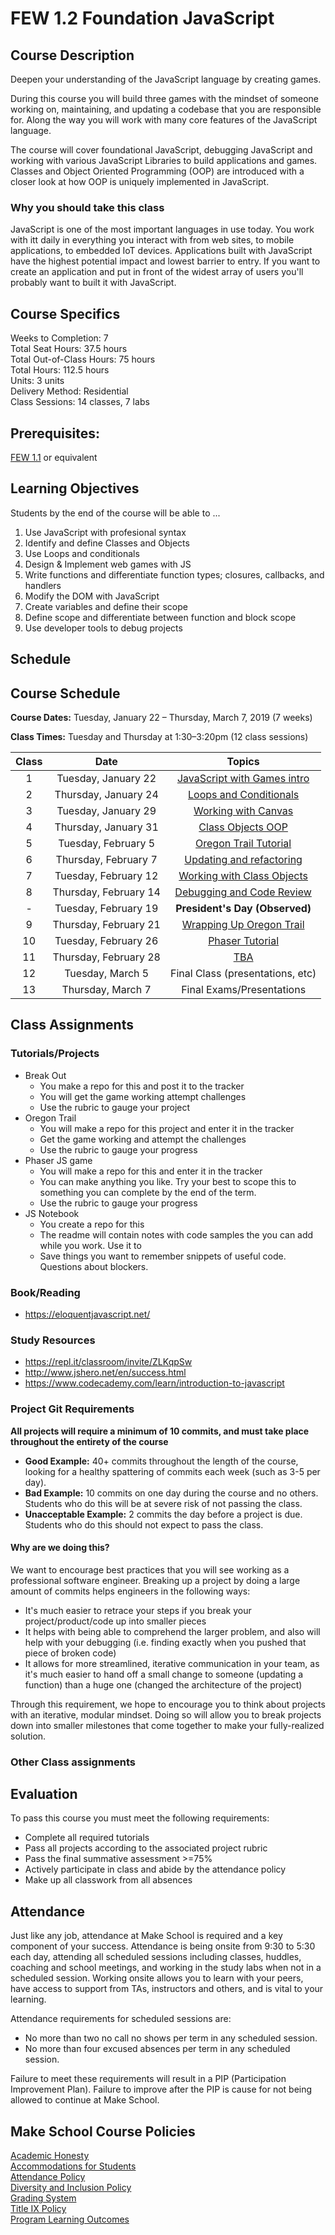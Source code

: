 # FEW 1.2 Foundation JavaScript

## Course Description

Deepen your understanding of the JavaScript language by creating games.

During this course you will build three games with the mindset of someone working on, maintaining, and updating a codebase that you are responsible for. Along the way you will work with many core features of the JavaScript language.

The course will cover foundational JavaScript, debugging JavaScript and working with various JavaScript Libraries to build applications and games. Classes and Object Oriented Programming (OOP) are introduced with a closer look at how OOP is uniquely implemented in JavaScript.   

### Why you should take this class

JavaScript is one of the most important languages in use today. You work with itt daily in everything you interact with from web sites, to mobile applications, to embedded IoT devices. Applications built with JavaScript have the highest potential impact and lowest barrier to entry. If you want to create an application and put in front of the widest array of users you'll probably want to built it with JavaScript.

## Course Specifics

Weeks to Completion:  7 <br>
Total Seat Hours:  37.5 hours <br>
Total Out-of-Class Hours: 75 hours <br>
Total Hours: 112.5 hours <br>
Units:  3 units <br>
Delivery Method:  Residential <br>
Class Sessions:  14 classes, 7 labs

## Prerequisites:  

[FEW 1.1](https://github.com/Make-School-Courses/FEW-1.1-Web-Foundations) or equivalent

## Learning Objectives

Students by the end of the course will be able to ...

1. Use JavaScript with profesional syntax
1. Identify and define Classes and Objects
1. Use Loops and conditionals
1. Design & Implement web games with JS
1. Write functions and differentiate function types; closures, callbacks, and handlers
1. Modify the DOM with JavaScript
1. Create variables and define their scope
1. Define scope and differentiate between function and block scope
1. Use developer tools to debug projects

## Schedule

## Course Schedule
**Course Dates:** Tuesday, January 22 – Thursday, March 7, 2019 (7 weeks)

**Class Times:** Tuesday and Thursday at 1:30–3:20pm (12 class sessions)

| Class |          Date          |                 Topics                  |
|:-----:|:----------------------:|:---------------------------------------:|
|  1 |  Tuesday, January 22              | [JavaScript with Games intro](class-01) |
|  2 | Thursday, January 24             | [Loops and Conditionals](class-02) |
|  3 |  Tuesday, January 29             | [Working with Canvas](class-03) |
|  4 | Thursday, January 31             | [Class Objects OOP](class-04) |
|  5 |  Tuesday, February 5             | [Oregon Trail Tutorial](class-05) |
|  6 | Thursday, February 7             | [Updating and refactoring](class-06) |
|  7 |  Tuesday, February 12             | [Working with Class Objects](class-07) |
|  8 | Thursday, February 14             | [Debugging and Code Review](class-08) |
|  - |  Tuesday, February 19             | **President's Day (Observed)** |
|  9 | Thursday, February 21             | [Wrapping Up Oregon Trail](class-09) |
|  10 |  Tuesday, February 26             | [Phaser Tutorial](class-10) |
|  11 | Thursday, February 28             | [TBA](class-11) |
|  12 |  Tuesday, March 5             | Final Class (presentations, etc) |
|  13 | Thursday, March 7             | Final Exams/Presentations |

[Lesson 1]: Lessons/Lesson1.md
[Lesson 2]: Lessons/Lesson2.md
[Lesson 3]: Lessons/Lesson3.md
[Lesson 4]: Lessons/Lesson4.md
[Lesson 5]: Lessons/Lesson5.md
[Lesson 6]: Lessons/Lesson6.md
[Lesson 7]: Lessons/Lesson7.md
[Lesson 8]: Lessons/Lesson8.md
[Lesson 9]: Lessons/Lesson9.md
[Lesson 10]: Lessons/Lesson10.md
[Lesson 11]: Lessons/Lesson11.md
[Lesson 12]: Lessons/Lesson12.md

## Class Assignments

### Tutorials/Projects
- Break Out
  - You make a repo for this and post it to the tracker
  - You will get the game working attempt challenges
  - Use the rubric to gauge your project
- Oregon Trail
  - You will make a repo for this project and enter it in the tracker
  - Get the game working and attempt the challenges
  - Use the rubric to gauge your progress
- Phaser JS game
  - You will make a repo for this and enter it in the tracker
  - You can make anything you like. Try your best to scope this to something you can complete by the end of the term.
  - Use the rubric to gauge your progress
- JS Notebook
  - You create a repo for this
  - The readme will contain notes with code samples the you can add while you work. Use it to
  - Save things you want to remember snippets of useful code. Questions about blockers.

### Book/Reading

- https://eloquentjavascript.net/

### Study Resources

- https://repl.it/classroom/invite/ZLKqpSw
- http://www.jshero.net/en/success.html
- https://www.codecademy.com/learn/introduction-to-javascript


### Project Git Requirements
**All projects will require a minimum of 10 commits, and must take place throughout the entirety of the course**

- **Good Example:** 40+ commits throughout the length of the course, looking for a healthy spattering of commits each week (such as 3-5 per day).
- **Bad Example:** 10 commits on one day during the course and no others. Students who do this will be at severe risk of not passing the class.
- **Unacceptable Example:** 2 commits the day before a project is due. Students who do this should not expect to pass the class.

#### Why are we doing this?

We want to encourage best practices that you will see working as a professional software engineer. Breaking up a project by doing a large amount of commits helps engineers in the following ways:

- It's much easier to retrace your steps if you break your project/product/code up into smaller pieces
- It helps with being able to comprehend the larger problem, and also will help with your debugging (i.e. finding exactly when you pushed that piece of broken code)
- It allows for more streamlined, iterative communication in your team, as it's much easier to hand off a small change to someone (updating a function) than a huge one (changed the architecture of the project)

Through this requirement, we hope to encourage you to think about projects with an iterative, modular mindset. Doing so will allow you to break projects down into smaller milestones that come together to make your fully-realized solution.

### Other Class assignments

## Evaluation
To pass this course you must meet the following requirements:

- Complete all required tutorials
- Pass all projects according to the associated project rubric
- Pass the final summative assessment >=75%
- Actively participate in class and abide by the attendance policy
- Make up all classwork from all absences

## Attendance
Just like any job, attendance at Make School is required and a key component of your success. Attendance is being onsite from 9:30 to 5:30 each day, attending all scheduled sessions including classes, huddles, coaching and school meetings, and working in the study labs when not in a scheduled session. Working onsite allows you to learn with your peers, have access to support from TAs, instructors and others, and is vital to your learning.

Attendance requirements for scheduled sessions are:
- No more than two no call no shows per term in any scheduled session.
- No more than four excused absences per term in any scheduled session.

Failure to meet these requirements will result in a PIP (Participation Improvement Plan).  Failure to improve after the PIP is cause for not being allowed to continue at Make School.


## Make School Course Policies

[Academic Honesty](https://make.sc/academic-honesty)<br>
[Accommodations for Students](https://make.sc/accommodations-for-students)<br>
[Attendance Policy](https://make.sc/attendance-policy)  
[Diversity and Inclusion Policy](https://make.sc/diversity-and-inclusion-policy)<br>
[Grading System](https://make.sc/grading-system)
<br>
[Title IX Policy](https://make.sc/title-ix-policy)<br>
[Program Learning Outcomes](https://make.sc/program-learning-outcomes)
